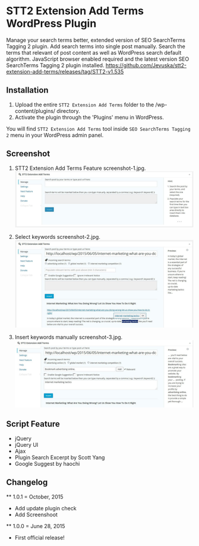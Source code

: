 # STT2 Extension Add Terms WordPress Plugin
Manage your search terms better, extended version of SEO SearchTerms Tagging 2 plugin. Add search terms into single post manually. Search the terms that relevant of post content as well as WordPress search default algorithm. JavaScript browser enabled required and the latest version SEO SearchTerms Tagging 2 plugin installed. https://github.com/Jevuska/stt2-extension-add-terms/releases/tag/STT2-v1.535

## Installation
1. Upload the entire `STT2 Extension Add Terms` folder to the /wp-content/plugins/ directory.
2. Activate the plugin through the 'Plugins' menu in WordPress.

You will find `STT2 Extension Add Terms` tool inside `SEO SearchTerms Tagging 2` menu in your WordPress admin panel.

## Screenshot
1. STT2 Extension Add Terms Feature screenshot-1.jpg.
![screenshot 1](lib/assets/img/screenshot-1.jpg)

2. Select keywords screenshot-2.jpg.
![screenshot 2](lib/assets/img/screenshot-2.jpg)

3. Insert keywords manually screenshot-3.jpg.
![screenshot 3](lib/assets/img/screenshot-3.jpg)

## Script Feature
* jQuery
* jQuery UI
* Ajax
* Plugin Search Excerpt by Scott Yang
* Google Suggest by haochi

## Changelog

** 1.0.1 = October, 2015
* Add update plugin check
* Add Screenshoot

** 1.0.0 = June 28, 2015
* First official release!